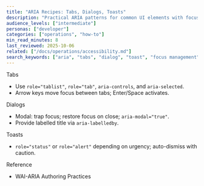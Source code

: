 ```yaml
---
title: "ARIA Recipes: Tabs, Dialogs, Toasts"
description: "Practical ARIA patterns for common UI elements with focus management."
audience_levels: ["intermediate"]
personas: ["developer"]
categories: ["operations", "how-to"]
min_read_minutes: 8
last_reviewed: 2025-10-06
related: ["/docs/operations/accessibility.md"]
search_keywords: ["aria", "tabs", "dialog", "toast", "focus management"]
---
```


Tabs

- Use `role="tablist"`, `role="tab"`, `aria-controls`, and `aria-selected`.
- Arrow keys move focus between tabs; Enter/Space activates.

Dialogs

- Modal: trap focus; restore focus on close; `aria-modal="true"`.
- Provide labelled title via `aria-labelledby`.

Toasts

- `role="status"` or `role="alert"` depending on urgency; auto-dismiss with caution.

Reference

- WAI-ARIA Authoring Practices

